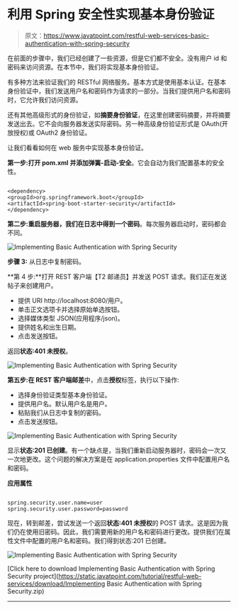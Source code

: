 # 利用 Spring 安全性实现基本身份验证

> 原文：<https://www.javatpoint.com/restful-web-services-basic-authentication-with-spring-security>

在前面的步骤中，我们已经创建了一些资源，但是它们都不安全。没有用户 id 和密码来访问资源。在本节中，我们将实现基本身份验证。

有多种方法来验证我们的 RESTful 网络服务。基本方式是使用基本认证。在基本身份验证中，我们发送用户名和密码作为请求的一部分。当我们提供用户名和密码时，它允许我们访问资源。

还有其他高级形式的身份验证，如**摘要身份验证**，在这里创建密码摘要，并将摘要发送出去。它不会向服务器发送实际密码。另一种高级身份验证形式是 OAuth(开放授权)或 OAuth2 身份验证。

让我们看看如何在 web 服务中实现基本身份验证。

**第一步:**打开 **pom.xml** 并添加**弹簧-启动-安全**。它会自动为我们配置基本的安全性。

```

<dependency>
<groupId>org.springframework.boot</groupId>
<artifactId>spring-boot-starter-security</artifactId>
</dependency>

```

**第二步:**重启服务器，我们在日志中得到一个**密码**。每次服务器启动时，密码都会不同。

![Implementing Basic Authentication with Spring Security](../img/eb46a78560d03f5f0d4f0c93d5e06f16.png)

**步骤 3:** 从日志中复制密码。

**第 4 步:**打开 REST 客户端【T2 邮递员】并发送 POST 请求。我们正在发送帖子来创建用户。

*   提供 URI http://localhost:8080/用户。
*   单击正文选项卡并选择原始单选按钮。
*   选择媒体类型 JSON(应用程序/json)。
*   提供姓名和出生日期。
*   点击发送按钮。

返回**状态:401 未授权**。

![Implementing Basic Authentication with Spring Security](../img/8041853ceeef79b8d40d6b98a61b9496.png)

**第五步:**在 REST 客户端**邮差**中，点击**授权**标签，执行以下操作:

*   选择身份验证类型基本身份验证。
*   提供用户名。默认用户名是用户。
*   粘贴我们从日志中复制的密码。
*   点击发送按钮。

![Implementing Basic Authentication with Spring Security](../img/534cd47036421166d610d2b74020c2c3.png)

显示**状态:201 已创建**。有一个缺点是，当我们重新启动服务器时，密码会一次又一次地更改。这个问题的解决方案是在 application.properties 文件中配置用户名和密码。

**应用属性**

```

spring.security.user.name=user
spring.security.user.password=password

```

现在，转到邮差，尝试发送一个返回**状态:401 未授权**的 POST 请求。这是因为我们仍在使用旧密码。因此，我们需要用新的用户名和密码进行更改。提供我们在属性文件中配置的用户名和密码。我们得到状态:201 已创建。

![Implementing Basic Authentication with Spring Security](../img/f1abb9a092afaaea6169bce0662a36a5.png)

[Click here to download Implementing Basic Authentication with Spring Security project](https://static.javatpoint.com/tutorial/restful-web-services/download/Implementing Basic Authentication with Spring Security.zip)

* * *